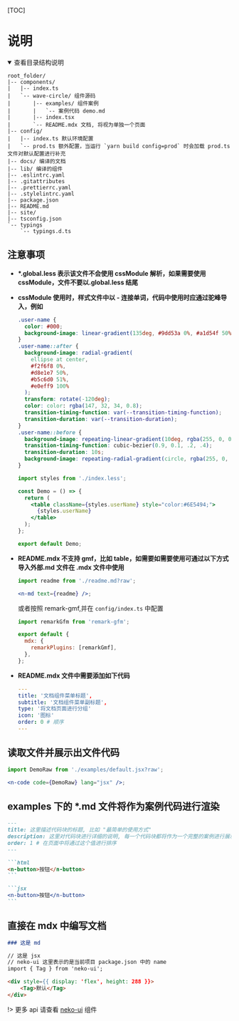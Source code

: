 [TOC]

# 说明

<details open>
  <summary>查看目录结构说明</summary>

```treeview
root_folder/
|-- components/
|   |-- index.ts
|   `-- wave-circle/ 组件源码
|       |-- examples/ 组件案例
|       |   `-- 案例代码 demo.md
|       |-- index.tsx
|       `-- README.mdx 文档, 将视为单独一个页面
|-- config/
|   |-- index.ts 默认环境配置
|   `-- prod.ts 额外配置，当运行 `yarn build config=prod` 时会加载 prod.ts 文件对默认配置进行补充
|-- docs/ 编译的文档
|-- lib/ 编译的组件
|-- .eslintrc.yaml
|-- .gitattributes
|-- .prettierrc.yaml
|-- .stylelintrc.yaml
|-- package.json
|-- README.md
|-- site/
|-- tsconfig.json
`-- typings
    `-- typings.d.ts
```

</details>

## 注意事项

- **\*.global.less 表示该文件不会使用 cssModule 解析，如果需要使用 cssModule，文件不要以.global.less 结尾**

- **cssModule 使用时，样式文件中以 - 连接单词，代码中使用时应通过驼峰导入，例如**

  ```css
  .user-name {
    color: #000;
    background-image: linear-gradient(135deg, #9dd53a 0%, #a1d54f 50%, #80c217 51%, #7cbc0a 100%);
  }
  .user-name::after {
    background-image: radial-gradient(
      ellipse at center,
      #f2f6f8 0%,
      #d8e1e7 50%,
      #b5c6d0 51%,
      #e0eff9 100%
    );
    transform: rotate(-120deg);
    color: color: rgba(147, 32, 34, 0.8);
    transition-timing-function: var(--transition-timing-function);
    transition-duration: var(--transition-duration);
  }
  .user-name::before {
    background-image: repeating-linear-gradient(10deg, rgba(255, 0, 0, 0), rgba(255, 0, 0, 1) 10px, rgba(255, 0, 0, 0) 20px);
    transition-timing-function: cubic-bezier(0.9, 0.1, .2, .4);
    transition-duration: 10s;
    background-image: repeating-radial-gradient(circle, rgba(255, 0, 0, 0), rgba(255, 0, 0, 1) 10px, rgba(255, 0, 0, 0) 20px);
  }
  ```

  ```jsx
  import styles from './index.less';

  const Demo = () => {
    return (
      <table className={styles.userName} style="color:#6E5494;">
        {styles.userName}
      </table>
    );
  };

  export default Demo;
  ```

- **README.mdx 不支持 gmf，比如 table，如需要如需要使用可通过以下方式导入外部.md 文件在 .mdx 文件中使用**

  ```jsx
  import readme from './readme.md?raw';

  <n-md text={readme} />;
  ```

  或者按照 remark-gmf,并在 `config/index.ts` 中配置

  ```js
  import remarkGfm from 'remark-gfm';

  export default {
    mdx: {
      remarkPlugins: [remarkGmf],
    },
  };
  ```

- **README.mdx 文件中需要添加如下代码**

  ```yaml
  ---
  title: '文档组件菜单标题',
  subtitle: '文档组件菜单副标题',
  type: '将文档页面进行分组'
  icon: '图标'
  order: 0 # 顺序
  ---
  ```

## 读取文件并展示出文件代码

```jsx
import DemoRaw from './examples/default.jsx?raw';

<n-code code={DemoRaw} lang="jsx" />;
```

## examples 下的 \*.md 文件将作为案例代码进行渲染

````md
---
title: 这里描述代码块的标题, 比如 "最简单的使用方式"
description: 这里对代码块进行详细的说明, 每一个代码块都将作为一个完整的案例进行展示,并且可以直接在页面上修改实时渲染
order: 1 # 在页面中将通过这个值进行排序
---

```html
<n-button>按钮</n-button>
```

```jsx
<n-button>按钮</n-button>
```
````

## 直接在 mdx 中编写文档

```md
### 这是 md

// 这是 jsx
// neko-ui 这里表示的是当前项目 package.json 中的 name
import { Tag } from 'neko-ui';

<div style={{ display: 'flex', height: 288 }}>
    <Tag>默认</Tag>
</div>
```

!> 更多 api 请查看 [neko-ui](https://monako97.github.io/neko-ui) 组件
